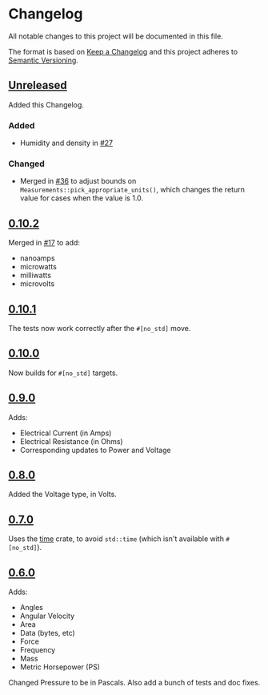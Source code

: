 # Changelog
All notable changes to this project will be documented in this file.

The format is based on [Keep a Changelog](http://keepachangelog.com/en/1.0.0/)
and this project adheres to [Semantic Versioning](http://semver.org/spec/v2.0.0.html).

## [Unreleased]

Added this Changelog.

### Added

- Humidity and density in [#27](https://github.com/rust-embedded-community/rust-measurements/pull/27)

### Changed

- Merged in [#36](https://github.com/rust-embedded-community/rust-measurements/pull/36) to adjust bounds on `Measurements::pick_appropriate_units()`, which changes the return value for cases when the value is 1.0.

## [0.10.2]

Merged in [#17](https://github.com/thejpster/rust-measurements/pull/17) to add:

* nanoamps
* microwatts
* milliwatts
* microvolts

## [0.10.1]

The tests now work correctly after the `#[no_std]` move.

## [0.10.0]

Now builds for `#[no_std]` targets.

## [0.9.0]

Adds:

* Electrical Current (in Amps)
* Electrical Resistance (in Ohms)
* Corresponding updates to Power and Voltage

## [0.8.0]

Added the Voltage type, in Volts.

## [0.7.0]

Uses the [time](https://crates.io/crates/time) crate, to avoid `std::time` (which isn't available with `#[no_std]`).

## [0.6.0]

Adds:

* Angles
* Angular Velocity
* Area
* Data (bytes, etc)
* Force
* Frequency
* Mass
* Metric Horsepower (PS)

Changed Pressure to be in Pascals. Also add a bunch of tests and doc fixes.

[Unreleased]: https://github.com/thejpster/rust-measurements/compare/v0.10.2...HEAD
[0.10.2]: https://github.com/thejpster/rust-measurements/compare/v0.10.1...v0.10.2
[0.10.1]: https://github.com/thejpster/rust-measurements/compare/v0.10.0...v0.10.1
[0.10.0]: https://github.com/thejpster/rust-measurements/compare/v0.9.0...v0.10.0
[0.9.0]: https://github.com/thejpster/rust-measurements/compare/v0.8.0...v0.9.0
[0.8.0]: https://github.com/thejpster/rust-measurements/compare/v0.7.0...v0.8.0
[0.7.0]: https://github.com/thejpster/rust-measurements/compare/v0.6.0...v0.7.0
[0.6.0]: https://github.com/thejpster/rust-measurements/compare/v0.2.1...v0.6.0
